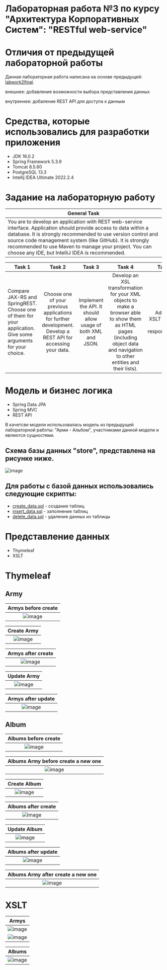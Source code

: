 # Лабораторная работа №3 по курсу "Архитектура Корпоративных Систем": "RESTful web-service"

# Отличия от предыдущей лабораторной работы
Данная лабораторная работа написана на основе предыдущей: [labwork2final](https://github.com/WonMin13/ESA_Labs/tree/main/LR2_Dubman_Application%20using%20Spring%20Framework).

внешнее: добавление возможности выбора представления данных

внутреннее: добаление REST API для доступа к данным


# Средства, которые использовались для разработки приложения
- JDK 16.0.2
- Spring Framework 5.3.9
- Tomcat 8.5.60
- PostgreSQL 13.3
- Intellij IDEA Ultimate 2022.2.4

# Задание на лабораторную работу

|               General Task             |
|------------------------------------------------------------------|
|  You are to develop an application with REST web-service interface. Application should provide access to data within a database. It is strongly recommended to use version control and source code management system (like GitHub). It is strongly recommended to use Maven to manage your project. You can choose any IDE, but IntelliJ IDEA is recommended.   |

|        Task 1         |          Task 2        |        Task 3        |          Task 4        |            Task 5         |              Task 6           |
|-----------------------|:----------------------:|:--------------------:|:----------------------:|--------------------------:|:------------------------------|
|          Compare JAX-RS and SpringREST. Choose one of them for your application. Give some arguments for your choice.             |           Choose one of your previous applications for further development. Develop a REST API for accessing your data.             |          Implement the API. It should allow usage of both XML and JSON.            |            Develop an XSL transformation for your XML objects to make a browser able to show them as HTML pages (including object data and navigation to other entities and their lists).            |             Add the XSLT to all XML responses.              |               Make everything work together…                |

# Модель и бизнес логика
- Spring Data JPA
- Spring MVC
- REST API

В качетсве модели использовалась модель из предыдущей лабораторной работы: "Арми - Альбом", участниками данной модели и являются сущностями.

## Схема базы данных "store", представлена на рисунке ниже.
![image](https://github.com/WonMin13/ESA_Labs/assets/154375695/dc9eac5a-8cdb-4bf8-a324-66370d42be7f)

## Для работы с базой данных использовались следующие скрипты:
- [create_data.sql](https://github.com/WonMin13/ESA_Labs/blob/main/LR3_Dubman__RESTful%20web-service/labworkfinal3/sql_scripts/create_data.sql) - создание таблиц
- [insert_data.sql](https://github.com/WonMin13/ESA_Labs/blob/main/LR3_Dubman__RESTful%20web-service/labworkfinal3/sql_scripts/insert_data.sql) - заполнение таблиц
- [delete_data.sql](https://github.com/WonMin13/ESA_Labs/blob/main/LR3_Dubman__RESTful%20web-service/labworkfinal3/sql_scripts/delete_data.sql) - удаление данных из таблицы


# Представление данных
- Thymeleaf
- XSLT


# Thymeleaf

## Army

|              Armys before create                |           
|:-----------------------------------------------:|
| ![image](https://github.com/WonMin13/ESA_Labs/assets/154375695/e7537c60-8bda-4bf6-ab10-0d25de02e283) |


|                   Create Army                   |
|:-----------------------------------------------:|
| ![image](https://github.com/WonMin13/ESA_Labs/assets/154375695/db50c4b0-04f6-431d-8c97-381119ce7929) |


|               Armys after create                |           
|:-----------------------------------------------:|
| ![image](https://github.com/WonMin13/ESA_Labs/assets/154375695/285b8ce9-6b39-46a8-af8d-d17098b9bbb6) |


|                   Update Army                   |
|:-----------------------------------------------:|
| ![image](https://github.com/WonMin13/ESA_Labs/assets/154375695/e9eb3182-ce0e-429e-b2a8-e050940805a1) |


|              Armys after update                 |
|:-----------------------------------------------:|
|  ![image](https://github.com/WonMin13/ESA_Labs/assets/154375695/22816aa7-faa4-4670-977a-16fe81d1cc67) |




## Album

|              Albums before create               |           
|:-----------------------------------------------:|
| ![image](https://github.com/WonMin13/ESA_Labs/assets/154375695/54995396-b1aa-460b-951f-0b29470fba81) |


|       Albums Army before create  a new one      |           
|:-----------------------------------------------:|
| ![image](https://github.com/WonMin13/ESA_Labs/assets/154375695/ac31932f-eabb-49ca-aec2-fffd3b4da159) |


|                  Create Album                   |
|:-----------------------------------------------:|
| ![image](https://github.com/WonMin13/ESA_Labs/assets/154375695/82443b7f-14a4-45bb-bae0-acc8c1e7c003) |


|              Albums after create                |           
|:-----------------------------------------------:|
| ![image](https://github.com/WonMin13/ESA_Labs/assets/154375695/ea83646c-c0c6-40ec-9041-487d724bbb8b) |


|                  Update Album                   |
|:-----------------------------------------------:|
| ![image](https://github.com/WonMin13/ESA_Labs/assets/154375695/90285e0c-f4f3-4696-85a7-56930310c3c9) |


|              Albums after update                |           
|:-----------------------------------------------:|
| ![image](https://github.com/WonMin13/ESA_Labs/assets/154375695/594a6345-4c32-443c-ab97-1884817f291f) |


|        Albums Army after create  a new one      |           
|:-----------------------------------------------:|
| ![image](https://github.com/WonMin13/ESA_Labs/assets/154375695/08ebc1f2-6a7b-4264-82c5-2e3783ce6f91) |


# XSLT

|                      Armys                      |           
|:-----------------------------------------------:|
| ![image](https://github.com/WonMin13/ESA_Labs/assets/154375695/27d0fd5d-0ca7-4f60-b70d-6b5454c6680c) 
![image](https://github.com/WonMin13/ESA_Labs/assets/154375695/2cc79483-4bd2-49d2-889c-b6f9f1de6026) |


|                     Albums                      |           
|:-----------------------------------------------:|
| ![image](https://github.com/WonMin13/ESA_Labs/assets/154375695/9871283e-38ea-4696-9104-7befffdad312) |




